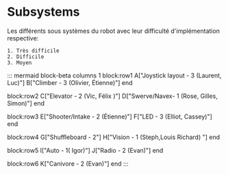 # Subsystems
Les différents sous systèmes du robot avec leur difficulté d'implémentation respective:

    1. Très difficile
    2. Difficile
    3. Moyen

::: mermaid
block-beta
columns 1
  block:row1
    A["Joystick layout - 3 (Laurent, Luc)"]
    B["Climber - 3 (Olivier, Étienne)"]
  end

  block:row2
    C["Elevator - 2 (Vic, Félix )"]
    D["Swerve/Navex- 1 (Rose, Gilles, Simon)"]
  end

  block:row3
    E["Shooter/Intake - 2 (Étienne)"]
    F["LED - 3 (Elliot, Cassey)"]
  end
  
  block:row4
    G["Shuffleboard - 2"]
    H["Vision - 1 (Steph,Louis Richard) "]
  end

  block:row5
    I["Auto - 1( Igor)"]
    J["Radio - 2 (Evan)"]
  end

  block:row6
    K["Canivore - 2 (Evan)"]
  end
:::


